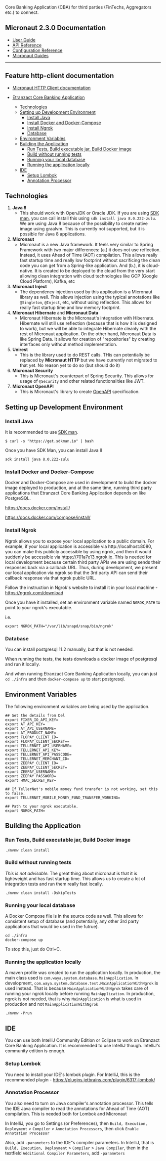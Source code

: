 Core Banking Application (CBA) for third parties (FinTechs, Aggregators etc.) to connect.

## Micronaut 2.3.0 Documentation

- [User Guide](https://docs.micronaut.io/2.3.0/guide/index.html)
- [API Reference](https://docs.micronaut.io/2.3.0/api/index.html)
- [Configuration Reference](https://docs.micronaut.io/2.3.0/guide/configurationreference.html)
- [Micronaut Guides](https://guides.micronaut.io/index.html)
---

## Feature http-client documentation

- [Micronaut HTTP Client documentation](https://docs.micronaut.io/latest/guide/index.html#httpClient)

- [Etranzact Core Banking Application](#etranzact-core-banking-application)
  - [Technologies](#technologies)
  - [Setting up Development Environment](#setting-up-development-environment)
    - [Install Java](#install-java)
    - [Install Docker and Docker-Compose](#install-docker-and-docker-compose)
    - [Install Ngrok](#install-ngrok)
    - [Database](#database)
  - [Environment Variables](#environment-variables)
  - [Building the Application](#building-the-application)
    - [Run Tests, Build executable jar, Build Docker image](#run-tests-build-executable-jar-build-docker-image)
    - [Build without running tests](#build-without-running-tests)
    - [Running your local database](#running-your-local-database)
    - [Running the application locally](#running-the-application-locally)
  - [IDE](#ide)
    - [Setup Lombok](#setup-lombok)
    - [Annotation Processor](#annotation-processor)
    
    
## Technologies

1. **Java 8**
    - This should work with OpenJDK or Oracle JDK. If you are using [SDK man](https://sdkman.io/install), you can call install this using `sdk install java 8.0.222-zulu`. We are using Java 8 because of the possibility to create native image using graalvm. This is currently not supported, but it is possible for Java 8 applications. 
2. **Micronaut**
    - Micronaut is a new Java framework. It feels very similar to Spring Framework with two major differences: (a.) it does not use reflection. Instead, it uses Ahead of Time (AOT) compilation. This allows really fast startup time and really low footprint without sacrificing the clean code you can get from a Spring-like application. And (b.), it is cloud-native. It is created to be deployed to the cloud from the very start allowing clean integration with cloud technologies like GCP (Google Cloud Platform), Kafka, etc
3. **Micronaut Inject**
    - The dependency injection used by this application is a Micronaut library as well. This allows injection using the typical annotations like `@Singleton`, `@Inject`, etc, without using reflection. This allows for really fast startup time and low memory footprint.
4. **Micronaut Hibernate** and **Micronaut Data**
    - Micronaut Hibernate is the Micronaut's integration with Hibernate. Hibernate will still use reflection (because that is how it is designed to work), but we will be able to integrate Hibernate cleanly with the rest of Micronaut application. On the other hand, Micronaut Data is like Spring Data. It allows for creation of "repositories" by creating interfaces only without method implementation. 
5. **Unirest**
    - This is the library used to do REST calls. THis can potentially be replaced by **Micronaut HTTP** but we have currently not migrated to that yet. No reason yet to do so (but should do it)
6. **Micronaut Security**
    - This is Micronaut's counterpart of Spring Security. This allows for usage of `@Security` and other related functionalities like JWT.
7. **Micronaut OpenAPI**
    - This is Micronaut's library to create [OpenAPI](https://swagger.io/docs/specification/about/) specification. 

## Setting up Development Environment

### Install Java

It is recommended to use [SDK man](https://sdkman.io/install). 

```
$ curl -s "https://get.sdkman.io" | bash
```

Once you have SDK Man, you can install Java 8

```
sdk install java 8.0.222-zulu
```

### Install Docker and Docker-Compose

Docker and Docker-Compose are used in development to build the docker image deployed to production, and at the same time, running third party applications that Etranzact Core Banking Application depends on like PostgreSQL. 
 
https://docs.docker.com/install/

https://docs.docker.com/compose/install/

### Install Ngrok

Ngrok allows you to expose your local application to a public domain. For example, if your local application is accessible via http://localhost:8080, you can make this publicly accessible by using ngrok, and then it would suddenly be accessible via https://701a7e13.ngrok.io. This is needed for local development because certain third party APIs we are using sends their responses back via a callback URL. Thus, during development, we present our local application via ngrok so that the 3rd party API can send their callback response via that ngrok public URL.

Follow the instruction in Ngrok's website to install it in your local machine - https://ngrok.com/download

Once you have it installed, set an environment variable named `NGROK_PATH` to point to your ngrok's executable.

i.e. 

```
export NGROK_PATH="/var/lib/snapd/snap/bin/ngrok"
```

### Database

You can install postgresql 11.2 manually, but that is not needed. 

When running the tests, the tests downloads a docker image of postgresql and run it locally.

And when running Etranzact Core Banking Application locally, you can just `cd ./infra` and then `docker-compose up` to start postgresql. 
 
## Environment Variables

The following environment variables are being used by the application.

```
## Get the details from Del
export FIXER_IO_API_KEY=
export AT_API_KEY=
export AT_API_USERNAME=
export AT_PRODUCT_NAME=
export FLOPAY_CLIENT_ID=
export FLOPAY_CLIENT_SECRET==
export TELLERNET_API_USERNAME=
export TELLERNET_API_KEY=
export TELLERNET_API_PASSCODE=
export TELLERNET_MERCHANT_ID=
export ZEEPAY_CLIENT_ID=
export ZEEPAY_CLIENT_SECRET=
export ZEEPAY_USERNAME=
export ZEEPAY_PASSWORD=
export HMAC_SECRET_KEY=

## If TellerNet's mobile money fund transfer is not working, set this to false.
export TELLERNET_MOBILE_MONEY_FUND_TRANSFER_WORKING=

## Path to your ngrok executable.
export NGROK_PATH=
```

## Building the Application

### Run Tests, Build executable jar, Build Docker image

```
./mvnw clean install
```

### Build without running tests

_This is not advisable._ The great thing about micronaut is that it is lightweight and has fast startup time. This allows us to create a lot of integration tests and run them really fast locally. 

```
./mvnw clean install -DskipTests
```

### Running your local database

A Docker Compose file is in the source code as well. This allows for consistent setup of database (and potentially, any other 3rd party applications that would be used in the futrue).

```
cd ./infra
docker-compose up
```

To stop this, just do Ctrl+C. 

### Running the application locally

A maven profile was created to run the application locally. In production, the main class used is `com.waya.system.database.MainApplication`. In development, `com.waya.system.database.test.MainApplicationWithNgrok` is used instead. That is because `MainApplicationWithNgrok` takes care of running your ngrok locally before running `MainApplication`. In production, ngrok is not needed, that is why `MainApplication` is what is used in production and not `MainApplicationWithNgrok`   

```
./mvnw -Prun
```

## IDE

You can use both IntelliJ Community Edition or Eclipse to work on Etranzact Core Banking Application. It is recommended to use IntelliJ though. IntelliJ's community edition is enough.

### Setup Lombok

You need to install your IDE's lombok plugin. For IntelliJ, this is the recommended plugin - https://plugins.jetbrains.com/plugin/6317-lombok/

### Annotation Processor

You also need to turn on Java compiler's annotation processor. This tells the IDE Java compiler to read the annotations for Ahead of Time (AOT) compilation. This is needed both for Lombok and Micronaut

In IntelliJ, you go to Settings (or Preferences), then `Build, Execution, Deployment` > `Compiler` > `Annotation Processors`, then click `Enable Annotation Processor` 

Also, add `-parameters` to the IDE"s compiler parameters. In IntelliJ, that is `Build, Execution, Deployment` > `Compiler` > `Java Compiler`, then in the textfield `Additional Compiler Parameters`, add `-parameters`